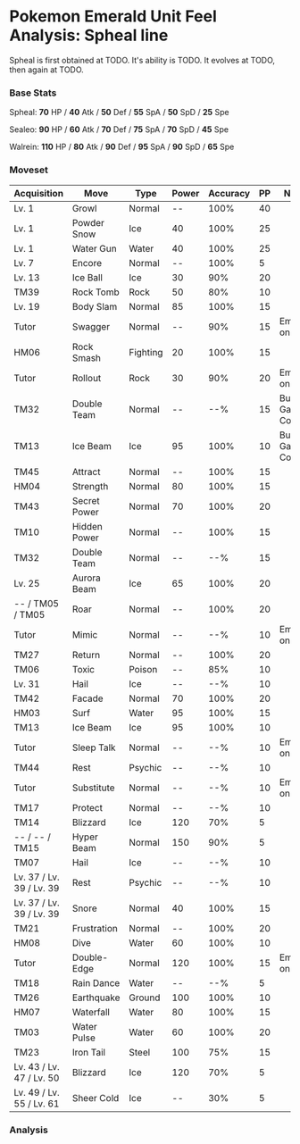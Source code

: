 # Pokemon Emerald Unit Feel Analysis: Spheal line

Spheal is first obtained at TODO. It's ability is TODO. It evolves at TODO, then again at TODO.

### Base Stats

Spheal: **70** HP / **40** Atk / **50** Def / **55** SpA / **50** SpD / **25** Spe

Sealeo: **90** HP / **60** Atk / **70** Def / **75** SpA / **70** SpD / **45** Spe

Walrein: **110** HP / **80** Atk / **90** Def / **95** SpA / **90** SpD / **65** Spe

### Moveset

|Acquisition             |Move        |Type    |Power|Accuracy|PP |Notes                    |
|---                     |---         |---     |---  |---     |---|---                      |
|Lv. 1                   |Growl       |Normal  |--   |100%    |40 |                         |
|Lv. 1                   |Powder Snow |Ice     |40   |100%    |25 |                         |
|Lv. 1                   |Water Gun   |Water   |40   |100%    |25 |                         |
|Lv. 7                   |Encore      |Normal  |--   |100%    |5  |                         |
|Lv. 13                  |Ice Ball    |Ice     |30   |90%     |20 |                         |
|TM39                    |Rock Tomb   |Rock    |50   |80%     |10 |                         |
|Lv. 19                  |Body Slam   |Normal  |85   |100%    |15 |                         |
|Tutor                   |Swagger     |Normal  |--   |90%     |15 |Emerald only             |
|HM06                    |Rock Smash  |Fighting|20   |100%    |15 |                         |
|Tutor                   |Rollout     |Rock    |30   |90%     |20 |Emerald only             |
|TM32                    |Double Team |Normal  |--   |--%     |15 |Buy at Game Corner       |
|TM13                    |Ice Beam    |Ice     |95   |100%    |10 |Buy at Game Corner       |
|TM45                    |Attract     |Normal  |--   |100%    |15 |                         |
|HM04                    |Strength    |Normal  |80   |100%    |15 |                         |
|TM43                    |Secret Power|Normal  |70   |100%    |20 |                         |
|TM10                    |Hidden Power|Normal  |--   |100%    |15 |                         |
|TM32                    |Double Team |Normal  |--   |--%     |15 |                         |
|Lv. 25                  |Aurora Beam |Ice     |65   |100%    |20 |                         |
|-- / TM05 / TM05        |Roar        |Normal  |--   |100%    |20 |                         |
|Tutor                   |Mimic       |Normal  |--   |--%     |10 |Emerald only             |
|TM27                    |Return      |Normal  |--   |100%    |20 |                         |
|TM06                    |Toxic       |Poison  |--   |85%     |10 |                         |
|Lv. 31                  |Hail        |Ice     |--   |--%     |10 |                         |
|TM42                    |Facade      |Normal  |70   |100%    |20 |                         |
|HM03                    |Surf        |Water   |95   |100%    |15 |                         |
|TM13                    |Ice Beam    |Ice     |95   |100%    |10 |                         |
|Tutor                   |Sleep Talk  |Normal  |--   |--%     |10 |Emerald only             |
|TM44                    |Rest        |Psychic |--   |--%     |10 |                         |
|Tutor                   |Substitute  |Normal  |--   |--%     |10 |Emerald only             |
|TM17                    |Protect     |Normal  |--   |--%     |10 |                         |
|TM14                    |Blizzard    |Ice     |120  |70%     |5  |                         |
|-- / -- / TM15          |Hyper Beam  |Normal  |150  |90%     |5  |                         |
|TM07                    |Hail        |Ice     |--   |--%     |10 |                         |
|Lv. 37 / Lv. 39 / Lv. 39|Rest        |Psychic |--   |--%     |10 |                         |
|Lv. 37 / Lv. 39 / Lv. 39|Snore       |Normal  |40   |100%    |15 |                         |
|TM21                    |Frustration |Normal  |--   |100%    |20 |                         |
|HM08                    |Dive        |Water   |60   |100%    |10 |                         |
|Tutor                   |Double-Edge |Normal  |120  |100%    |15 |Emerald only             |
|TM18                    |Rain Dance  |Water   |--   |--%     |5  |                         |
|TM26                    |Earthquake  |Ground  |100  |100%    |10 |                         |
|HM07                    |Waterfall   |Water   |80   |100%    |15 |                         |
|TM03                    |Water Pulse |Water   |60   |100%    |20 |                         |
|TM23                    |Iron Tail   |Steel   |100  |75%     |15 |                         |
|Lv. 43 / Lv. 47 / Lv. 50|Blizzard    |Ice     |120  |70%     |5  |                         |
|Lv. 49 / Lv. 55 / Lv. 61|Sheer Cold  |Ice     |--   |30%     |5  |                         |

### Analysis